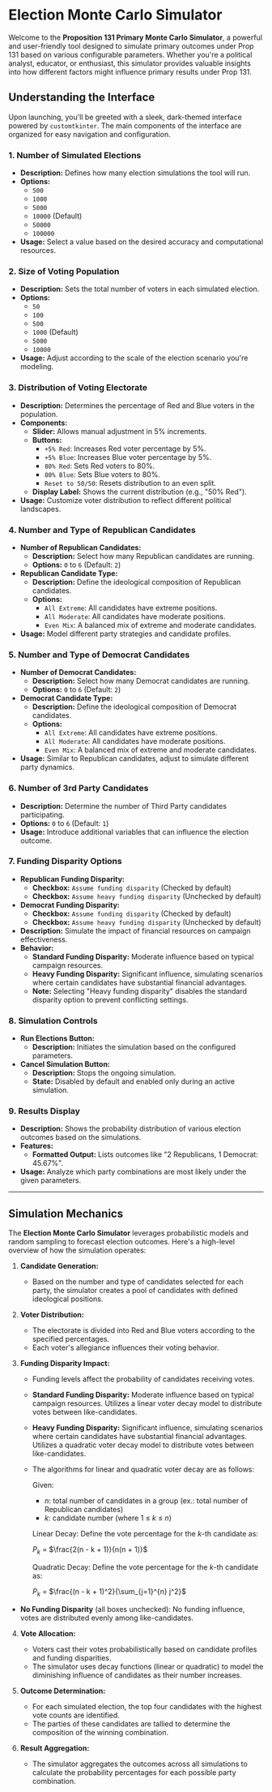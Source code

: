 # Election Monte Carlo Simulator

Welcome to the **Proposition 131 Primary Monte Carlo Simulator**, a powerful and user-friendly tool designed to simulate primary outcomes under Prop 131 based on various configurable parameters. Whether you're a political analyst, educator, or enthusiast, this simulator provides valuable insights into how different factors might influence primary results under Prop 131.

## Understanding the Interface

Upon launching, you'll be greeted with a sleek, dark-themed interface powered by `customtkinter`. The main components of the interface are organized for easy navigation and configuration.

### 1. Number of Simulated Elections

- **Description:** Defines how many election simulations the tool will run.
- **Options:**
  - `500`
  - `1000`
  - `5000`
  - `10000` (Default)
  - `50000`
  - `100000`
- **Usage:** Select a value based on the desired accuracy and computational resources.

### 2. Size of Voting Population

- **Description:** Sets the total number of voters in each simulated election.
- **Options:**
  - `50`
  - `100`
  - `500`
  - `1000` (Default)
  - `5000`
  - `10000`
- **Usage:** Adjust according to the scale of the election scenario you're modeling.

### 3. Distribution of Voting Electorate

- **Description:** Determines the percentage of Red and Blue voters in the population.
- **Components:**
  - **Slider:** Allows manual adjustment in 5% increments.
  - **Buttons:**
    - `+5% Red`: Increases Red voter percentage by 5%.
    - `+5% Blue`: Increases Blue voter percentage by 5%.
    - `80% Red`: Sets Red voters to 80%.
    - `80% Blue`: Sets Blue voters to 80%.
    - `Reset to 50/50`: Resets distribution to an even split.
  - **Display Label:** Shows the current distribution (e.g., "50% Red").
- **Usage:** Customize voter distribution to reflect different political landscapes.

### 4. Number and Type of Republican Candidates

- **Number of Republican Candidates:**
  - **Description:** Select how many Republican candidates are running.
  - **Options:** `0` to `6` (Default: `2`)
- **Republican Candidate Type:**
  - **Description:** Define the ideological composition of Republican candidates.
  - **Options:**
    - `All Extreme`: All candidates have extreme positions.
    - `All Moderate`: All candidates have moderate positions.
    - `Even Mix`: A balanced mix of extreme and moderate candidates.
- **Usage:** Model different party strategies and candidate profiles.

### 5. Number and Type of Democrat Candidates

- **Number of Democrat Candidates:**
  - **Description:** Select how many Democrat candidates are running.
  - **Options:** `0` to `6` (Default: `2`)
- **Democrat Candidate Type:**
  - **Description:** Define the ideological composition of Democrat candidates.
  - **Options:**
    - `All Extreme`: All candidates have extreme positions.
    - `All Moderate`: All candidates have moderate positions.
    - `Even Mix`: A balanced mix of extreme and moderate candidates.
- **Usage:** Similar to Republican candidates, adjust to simulate different party dynamics.

### 6. Number of 3rd Party Candidates

- **Description:** Determine the number of Third Party candidates participating.
- **Options:** `0` to `6` (Default: `1`)
- **Usage:** Introduce additional variables that can influence the election outcome.

### 7. Funding Disparity Options

- **Republican Funding Disparity:**
  - **Checkbox:** `Assume funding disparity` (Checked by default)
  - **Checkbox:** `Assume heavy funding disparity` (Unchecked by default)
- **Democrat Funding Disparity:**
  - **Checkbox:** `Assume funding disparity` (Checked by default)
  - **Checkbox:** `Assume heavy funding disparity` (Unchecked by default)
- **Description:** Simulate the impact of financial resources on campaign effectiveness.
- **Behavior:**
  - **Standard Funding Disparity:** Moderate influence based on typical campaign resources.
  - **Heavy Funding Disparity:** Significant influence, simulating scenarios where certain candidates have substantial financial advantages.
  - **Note:** Selecting "Heavy funding disparity" disables the standard disparity option to prevent conflicting settings.

### 8. Simulation Controls

- **Run Elections Button:**
  - **Description:** Initiates the simulation based on the configured parameters.
- **Cancel Simulation Button:**
  - **Description:** Stops the ongoing simulation.
  - **State:** Disabled by default and enabled only during an active simulation.

### 9. Results Display

- **Description:** Shows the probability distribution of various election outcomes based on the simulations.
- **Features:**
  - **Formatted Output:** Lists outcomes like "2 Republicans, 1 Democrat: 45.67%".
- **Usage:** Analyze which party combinations are most likely under the given parameters.


---

## Simulation Mechanics

The **Election Monte Carlo Simulator** leverages probabilistic models and random sampling to forecast election outcomes. Here's a high-level overview of how the simulation operates:

1. **Candidate Generation:**
   - Based on the number and type of candidates selected for each party, the simulator creates a pool of candidates with defined ideological positions.

2. **Voter Distribution:**
   - The electorate is divided into Red and Blue voters according to the specified percentages.
   - Each voter's allegiance influences their voting behavior.

3. **Funding Disparity Impact:**
   - Funding levels affect the probability of candidates receiving votes.
   - **Standard Funding Disparity:** Moderate influence based on typical campaign resources. Utilizes a linear voter decay model to distribute votes between like-candidates.
   - **Heavy Funding Disparity:** Significant influence, simulating scenarios where certain candidates have substantial financial advantages. Utilizes a quadratic voter decay model to distribute votes between like-candidates.
   - The algorithms for linear and quadratic voter decay are as follows:
     
     Given:
     - $n$: total number of candidates in a group (ex.: total number of Republican candidates)
     - $k$: candidate number (where 1 $\le$ $k$ $\le$ $n$)
     
     Linear Decay: Define the vote percentage for the $k$-th candidate as:
     
     $P_{k}$ = $\frac{2(n - k + 1)}{n(n + 1)}$

     Quadratic Decay: Define the vote percentage for the $k$-th candidate as:

     $P_{k}$ = $\frac{(n - k + 1)^2}{\sum_{j=1}^{n} j^2}$

  - **No Funding Disparity** (all boxes unchecked): No funding influence, votes are distributed evenly among like-candidates.

4. **Vote Allocation:**
   - Voters cast their votes probabilistically based on candidate profiles and funding disparities.
   - The simulator uses decay functions (linear or quadratic) to model the diminishing influence of candidates as their number increases.

5. **Outcome Determination:**
   - For each simulated election, the top four candidates with the highest vote counts are identified.
   - The parties of these candidates are tallied to determine the composition of the winning combination.

6. **Result Aggregation:**
   - The simulator aggregates the outcomes across all simulations to calculate the probability percentages for each possible party combination.
